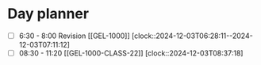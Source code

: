 # Day planner

- [ ] 6:30 - 8:00 Revision [[GEL-1000]]
      [clock::2024-12-03T06:28:11--2024-12-03T07:11:12]
- [ ] 08:30 - 11:20 [[GEL-1000-CLASS-22]]
      [clock::2024-12-03T08:37:18]
